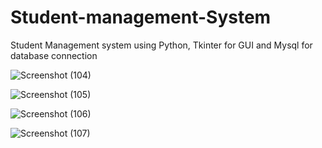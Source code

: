# Student-management-System
Student Management system using Python, Tkinter for GUI and Mysql for database connection

![Screenshot (104)](https://user-images.githubusercontent.com/91724479/215274626-3c75c84a-fa4a-4e30-9d0d-75aea1753b52.png)

![Screenshot (105)](https://user-images.githubusercontent.com/91724479/215274635-5844e8a4-d47b-4aef-9af3-52304c46ff46.png)

![Screenshot (106)](https://user-images.githubusercontent.com/91724479/215274639-68878118-b432-4818-b4ce-96866313d7e3.png)

![Screenshot (107)](https://user-images.githubusercontent.com/91724479/215274644-72418263-b508-4e17-873b-0f535449b703.png)

